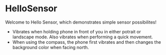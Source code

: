 # HelloSensor
Welcome to Hello Sensor, which demonstrates simple sensor possibilites!


* Vibrates when holding phone in front of you in either potrait or landscape mode. Also vibrates when performing a quick movement.
* When using the compass, the phone first vibrates and then changes the background color when facing north.
